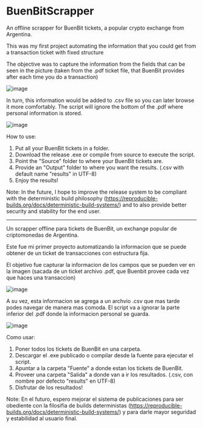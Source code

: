 # BuenBitScrapper

An offline scrapper for BuenBit tickets, a popular crypto exchange from Argentina. 

This was my first project automating the information that you could get from a transaction ticket with fixed structure

The objective was to capture the information from the fields that can be seen in the picture (taken from the .pdf ticket file, that BuenBit provides after each time you do a transaction)

![image](https://user-images.githubusercontent.com/80550822/145272358-8ecf153b-a453-447f-8729-c93ed9e8b849.png)

In turn, this information would be added to .csv file so you can later browse it more comfortably. The script will ignore the bottom of the .pdf where personal information is stored.

![image](https://user-images.githubusercontent.com/80550822/145273418-65c7f1c6-ed82-42db-b852-9115497ababb.png)

How to use:

1) Put all your BuenBit tickets in a folder.
2) Download the release .exe or compile from source to execute the script.
3) Point the "Source" folder to where your BuenBit tickets are.
4) Provide an "Output" folder to where you want the results. (.csv with default name "results" in UTF-8)
5) Enjoy the results!

Note: In the future, I hope to improve the release system to be compliant with the deterministic build philosophy (https://reproducible-builds.org/docs/deterministic-build-systems/) and to also provide better security and stability for the end user. 

---------------------------------------------------------------------------------------------------------------------------------------------------------------------------
Un scrapper offline para tickets de BuenBit, un exchange popular de criptomonedas de Argentina.

Este fue mi primer proyecto automatizando la informacion que se puede obtener de un ticket de transacciones con estructura fija. 

El objetivo fue capturar la informacion de los campos que se pueden ver en la imagen (sacada de un ticket archivo .pdf, que Buenbit provee cada vez que haces una transaccion)

![image](https://user-images.githubusercontent.com/80550822/145272358-8ecf153b-a453-447f-8729-c93ed9e8b849.png)

A su vez, esta informacion se agrega a un archvio .csv que mas tarde podes navegar de manera mas comoda. El script va a ignorar la parte inferior del .pdf donde la informacion personal se guarda. 

![image](https://user-images.githubusercontent.com/80550822/145273418-65c7f1c6-ed82-42db-b852-9115497ababb.png)

Como usar: 

1) Poner todos los tickets de BuenBit en una carpeta.
2) Descargar el .exe publicado o compilar desde la fuente para ejecutar el script.
3) Apuntar a la carpeta "Fuente" a donde estan los tickets de BuenBit.
4) Proveer una carpeta "Salida" a donde van a ir los resultados. (.csv, con nombre por defecto "results" en UTF-8)
5) Disfrutar de los resultados!

Note: En el futuro, espero mejorar el sistema de publicaciones para ser obediente con la filosifia de builds deterministas (https://reproducible-builds.org/docs/deterministic-build-systems/) y para darle mayor seguridad y estabilidad al usuario final. 
